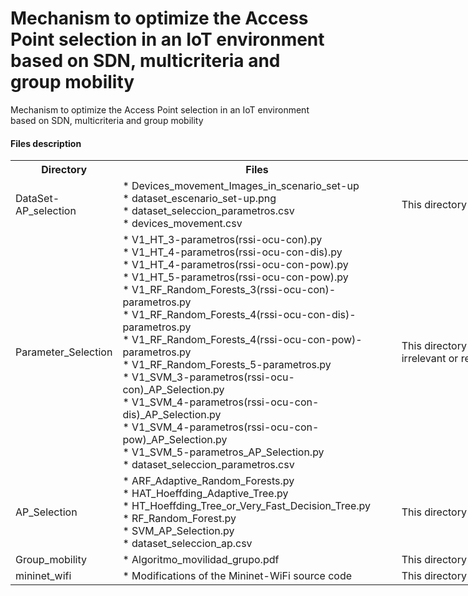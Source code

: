 # Mechanism to optimize the Access Point selection in an IoT environment based on SDN, multicriteria and group mobility
Mechanism to optimize the Access Point selection in an IoT environment based on SDN, multicriteria and group mobility

#### Files description
<table class="tg" style="undefined;table-layout: fixed; width: 2479px">
<colgroup>
<col style="width: 148px">
<col style="width: 447px">
<col style="width: 1884px">
</colgroup>
  <tr>
    <th class="tg-0pky">Directory</th>
    <th class="tg-0pky">Files</th>
    <th class="tg-0pky">Description</th>
  </tr>
  <tr>
    <td class="tg-0pky">DataSet-AP_selection</td>
    <td class="tg-0pky">* Devices_movement_Images_in_scenario_set-up<br>* dataset_escenario_set-up.png<br>* dataset_seleccion_parametros.csv<br>* devices_movement.csv</td>
    <td class="tg-0pky">This directory has the files that describe the movements that the devices make through the scenario in Mininet-WiFi; it also contains the initial dataset.</td>
  </tr>
  <tr>
    <td class="tg-0pky">Parameter_Selection</td>
    <td class="tg-0pky">* V1_HT_3-parametros(rssi-ocu-con).py<br>* V1_HT_4-parametros(rssi-ocu-con-dis).py<br>* V1_HT_4-parametros(rssi-ocu-con-pow).py<br>* V1_HT_5-parametros(rssi-ocu-con-pow).py<br>* V1_RF_Random_Forests_3(rssi-ocu-con)-parametros.py<br>* V1_RF_Random_Forests_4(rssi-ocu-con-dis)-parametros.py<br>* V1_RF_Random_Forests_4(rssi-ocu-con-pow)-parametros.py<br>* V1_RF_Random_Forests_5-parametros.py<br>* V1_SVM_3-parametros(rssi-ocu-con)_AP_Selection.py<br>* V1_SVM_4-parametros(rssi-ocu-con-dis)_AP_Selection.py<br>* V1_SVM_4-parametros(rssi-ocu-con-pow)_AP_Selection.py<br>* V1_SVM_5-parametros_AP_Selection.py<br>* dataset_seleccion_parametros.csv<br></td>
    <td class="tg-0pky">This directory has the files necessary to perform the analysis and processing the initial dataset to build the final dataset. Involves the following tasks: asses the quality of the dataset and reduces the dataset dimension, Identify and remove irrelevant or redundant features to reduce the dataset dimension.</td>
  </tr>
  <tr>
    <td class="tg-0pky">AP_Selection</td>
    <td class="tg-0pky">* ARF_Adaptive_Random_Forests.py<br>* HAT_Hoeffding_Adaptive_Tree.py<br>* HT_Hoeffding_Tree_or_Very_Fast_Decision_Tree.py<br>* RF_Random_Forest.py<br>* SVM_AP_Selection.py<br>* dataset_seleccion_ap.csv<br></td>
    <td class="tg-0pky">This directory has the files to train the machine learning algorithms (RF, ARF, HT, HAT, SVM) and later choose the most appropriate one.</td>
  </tr>
  <tr>
    <td class="tg-0pky">Group_mobility</td>
    <td class="tg-0pky">* Algoritmo_movilidad_grupo.pdf</td>
    <td class="tg-0pky">This directory has the flowchart of the group mobility algorithm that was implemented in Mininet-WiFi</td>
  </tr>
    <tr>
    <td class="tg-0pky">mininet_wifi</td>
    <td class="tg-0pky">* Modifications of the Mininet-WiFi source code</td>
    <td class="tg-0pky">This directory has the modifications of the Mininet-WiFi source code</td>
  </tr>
</table>
